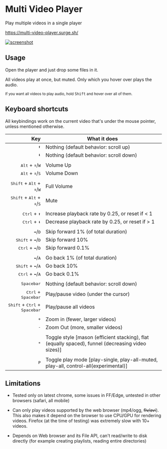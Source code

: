 
# Multi Video Player

Play multiple videos in a single player

https://multi-video-player.surge.sh/

[![screenshot](https://i.imgur.com/AFioixGm.jpg)](https://gfycat.com/SpiritedUglyIrrawaddydolphin)

## Usage

Open the player and just drop some files in it.

All videos play at once, but muted. Only which you hover over plays the audio.

<sup>If you want all videos to play audio, hold <kbd>Shift</kbd> and hover over all of them.</sup>

## Keyboard shortcuts

All keybindings work on the current video that's under the mouse pointer, unless mentioned otherwise.

| Key | What it does
| ---: |---
| <kbd>⬆</kbd> | Nothing (default behavior: scroll up)
| <kbd>⬇</kbd> | Nothing  (default behavior: scroll down)
||
| <kbd>Alt</kbd> + <kbd>⬆</kbd>/<kbd>W</kbd> | Volume Up
| <kbd>Alt</kbd> + <kbd>⬇</kbd>/<kbd>S</kbd> | Volume Down
||
| <kbd>Shift</kbd> + <kbd>Alt</kbd> + <kbd>⬆</kbd>/<kbd>W</kbd> | Full Volume
| <kbd>Shift</kbd> + <kbd>Alt</kbd> + <kbd>⬇</kbd>/<kbd>S</kbd> | Mute
||
| <kbd>Ctrl</kbd> + <kbd>⬆</kbd> | Increase playback rate by 0.25, or reset if < 1
| <kbd>Ctrl</kbd> + <kbd>⬇</kbd> | Decrease playback rate by 0.25, or reset if > 1
||
| <kbd>➡</kbd>/<kbd>D</kbd> | Skip forward 1% (of total duration)
| <kbd>Shift</kbd> + <kbd>➡</kbd>/<kbd>D</kbd> | Skip forward 10%
| <kbd>Ctrl</kbd> + <kbd>➡</kbd>/<kbd>D</kbd> | Skip forward 0.1%
||
| <kbd>⬅</kbd>/<kbd>A</kbd> | Go back 1% (of total duration)
| <kbd>Shift</kbd> + <kbd>⬅</kbd>/<kbd>A</kbd> | Go back 10%
| <kbd>Ctrl</kbd> + <kbd>⬅</kbd>/<kbd>A</kbd> | Go back 0.1%
||
| <kbd>Spacebar</kbd> | Nothing (default behavior: scroll down)
| <kbd>Ctrl</kbd> + <kbd>Spacebar</kbd> | Play/pause video (under the cursor)
| <kbd>Shift</kbd> + <kbd>Ctrl</kbd> + <kbd>Spacebar</kbd> | Play/pause all videos
||
| <kbd>+</kbd> | Zoom in (fewer, larger videos)
| <kbd>-</kbd> | Zoom Out (more, smaller videos)
||
| <kbd>*</kbd> | Toggle style [mason (efficient stacking), flat (equally spaced), funnel (decreasing video sizes)]
||
| <kbd>P</kbd> | Toggle play mode [play-single, play-all-muted, play-all, control-all(experimental)]

## Limitations

* Tested only on latest chrome, some issues in FF/Edge, untested in other browsers (safari, all mobile)

* Can only play videos supported by the web browser (mp4/ogg, <strike>flv/avi</strike>). This also makes it depend on the browser to use CPU/GPU for rendering videos. Firefox (at the time of testing) was extremely slow with 10+ videos.

* Depends on Web browser and its File API, can't read/write to disk directly (for example creating playlists, reading entire directories)

